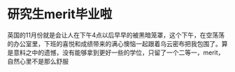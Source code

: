 # 研究生merit毕业啦

英国的11月份就是会让人在下午4点以后早早的被黑暗笼罩，这个下午，在空荡荡的办公室里，下班的喜悦和成绩带来的满心懊恼一起跟着乌云密布把我包围了。算是意料之中的遗憾，没有能够拿到更好一些的学位，只留了一个二等一，merit，自然心里不是那么舒服